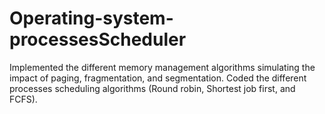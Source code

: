 # Operating-system-processesScheduler

Implemented the different memory management algorithms simulating the impact of paging, fragmentation,
and segmentation.
Coded the different processes scheduling algorithms (Round robin, Shortest job first, and FCFS).
